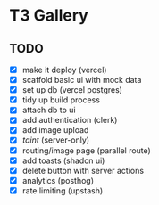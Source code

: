 # T3 Gallery

## TODO

- [x] make it deploy (vercel)
- [x] scaffold basic ui with mock data
- [x] set up db (vercel postgres)
- [x] tidy up build process
- [x] attach db to ui
- [x] add authentication (clerk)
- [x] add image upload
- [x] _taint_ (server-only)
- [x] routing/image page (parallel route)
- [x] add toasts (shadcn ui)
- [x] delete button with server actions
- [x] analytics (posthog)
- [x] rate limiting (upstash)
<!-- - [ ]  -->
